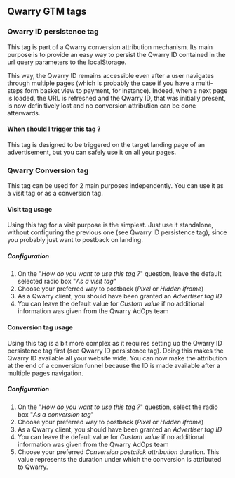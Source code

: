 ## Qwarry GTM tags

### Qwarry ID persistence tag

This tag is part of a Qwarry conversion attribution mechanism. Its main purpose is to provide an easy way to persist the Qwarry ID contained in the url query parameters to the localStorage.

This way, the Qwarry ID remains accessible even after a user navigates through multiple pages (which is probably the case if you have a multi-steps form basket view to payment, for instance). Indeed, when a next page is loaded, the URL is refreshed and the Qwarry ID, that was initially present, is now definitively lost and no conversion attribution can be done afterwards.

#### When should I trigger this tag ?

This tag is designed to be triggered on the target landing page of an advertisement, but you can safely use it on all your pages.

### Qwarry Conversion tag

This tag can be used for 2 main purposes independently. You can use it as a visit tag or as a conversion tag.

#### Visit tag usage

Using this tag for a visit purpose is the simplest. Just use it standalone, without configuring the previous one (see Qwarry ID persistence tag), since you probably just want to postback on landing.

##### Configuration

1. On the "*How do you want to use this tag ?*" question, leave the default selected radio box "*As a visit tag*"
2. Choose your preferred way to postback (*Pixel* or *Hidden iframe*)
3. As a Qwarry client, you should have been granted an *Advertiser tag ID*
4. You can leave the default value for *Custom value* if no additional information was given from the Qwarry AdOps team

#### Conversion tag usage

Using this tag is a bit more complex as it requires setting up the Qwarry ID persistence tag first (see Qwarry ID persistence tag). Doing this makes the Qwarry ID available all your website wide. You can now make the attribution at the end of a conversion funnel because the ID is made available after a multiple pages navigation.

##### Configuration

1. On the "*How do you want to use this tag ?*" question, select the radio box "*As a conversion tag*"
2. Choose your preferred way to postback (*Pixel* or *Hidden iframe*)
3. As a Qwarry client, you should have been granted an *Advertiser tag ID*
4. You can leave the default value for *Custom value* if no additional information was given from the Qwarry AdOps team
5. Choose your preferred *Conversion postclick attribution* duration. This value represents the duration under which the conversion is attributed to Qwarry.
